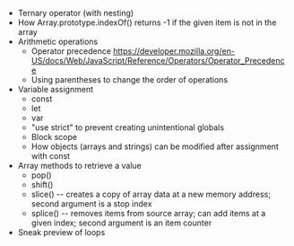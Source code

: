 * Ternary operator (with nesting)
* How Array.prototype.indexOf() returns -1 if the given item is not in the array
* Arithmetic operations
  - Operator precedence
  https://developer.mozilla.org/en-US/docs/Web/JavaScript/Reference/Operators/Operator_Precedence
  - Using parentheses to change the order of operations
* Variable assignment
  - const
  - let
  - var
  - "use strict" to prevent creating unintentional globals
  - Block scope
  - How objects (arrays and strings) can be modified after assignment with const
* Array methods to retrieve a value
  - pop()
  - shift()
  - slice() -- creates a copy of array data at a new memory address; second argument is a stop index
  - splice() -- removes items from source array; can add items at a given index; second argument is an item counter
* Sneak preview of loops